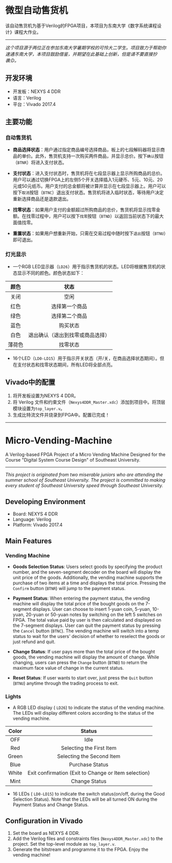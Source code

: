 # 微型自动售货机

该自动售货机为基于Verilog的FPGA项目，本项目为东南大学《数字系统课程设计》课程大作业。

---

_这个项目源于两位正在参加东南大学暑期学校的可怜大二学生。项目致力于帮助你速通东南大学，本项目鼓励借鉴，并期望在此基础上创新，但是请不要直接抄袭:D。_

## 开发环境

- 开发板：NEXYS 4 DDR
- 语言：Verilog
- 平台：Vivado 2017.4

## 主要功能

### 自动售货机

- **商品选择状态**：用户通过指定商品编号选择商品，板上的七段解码器将显示商品的单价。此外，售货机支持一次购买两件商品，并显示总价。按下`确认`按钮（`BTNR`）将进入支付状态。
- **支付状态**：进入支付状态时，售货机将在七段显示器上显示所购商品的总价。用户可以通过切换FPGA上的左侧5个开关选择插入1元硬币、5元、10元、20元或50元纸币。用户支付的总金额将被计算并显示在七段显示器上。用户可以按下`取消`按钮（`BTNC`）退出支付状态。售货机将进入临时状态，等待用户决定重新选择商品还是退款退出。
- **找零状态**：如果用户支付的金额超过所购商品的总价，售货机将显示找零金额。在找零过程中，用户可以按下`找零`按钮（`BTND`）以返回当前状态下的最大面值找零。

- **重置状态**：如果用户想重新开始，只需在交易过程中随时按下`退出`按钮（`BTNU`）即可退出。

### 灯光显示

- 一个RGB LED显示器（`LD26`）用于指示售货机的状态。LED将根据售货机的状态显示不同的颜色。颜色状态如下：

| 颜色 | 状态 |
|:-------:|:--------:|
| 关闭 | 空闲 |
| 红色 | 选择第一个商品 |
| 绿色 | 选择第二个商品 |
| 蓝色 | 购买状态 |
| 白色 | 退出确认（退出到找零或商品选择）|
| 薄荷色 | 找零状态 |

- 16个LED（`LD0-LD15`）用于指示开关状态（开/关，在商品选择状态期间）。但在支付状态和找零状态期间，所有LED将全部点亮。

## Vivado中的配置

1. 将开发板设置为NEXYS 4 DDR。
2. 将 Verilog 文件和约束文件（`Nexys4DDR_Master.xdc`）添加到项目中。将顶层模块设置为`top_layer.v`。
3. 生成比特流文件并烧录到FPGA中。配置已完成！
---
# Micro-Vending-Machine

A Verilog-based FPGA Project of a Micro Vending Machine Designed for the Course "Digital System Course Design" of Southeast University.

---

_This project is originated from two miserable juniors who are attending the summer school of Southeast University. The project is committed to making every student of Southeast University speed through Southeast University._

## Developing Environment

- Board: NEXYS 4 DDR
- Language: Verilog
- Platform: Vivado 2017.4

## Main Features

### Vending Machine

- **Goods Selection Status**: Users select goods by specifying the product number, and the seven-segment decoder on the board will display the unit price of the goods. Additionally, the vending machine supports the purchase of two items at a time and displays the total price. Pressing the `Confirm` button (`BTNR`) will jump to the payment status.
- **Payment Status**: When entering the payment status, the vending machine will display the total price of the bought goods on the 7-segment displays. User can choose to insert 1-yuan coin, 5-yuan, 10-yuan, 20-yuan or 50-yuan notes by switching on the left 5 switches on FPGA. The total value paid by user is then calculated and displayed on the 7-segment displays. User can quit the payment status by pressing the `Cancel` button (`BTNC`). The vending machine will switch into a temp status to wait for the users' decision of whether to reselect the goods or just refund and quit.
- **Change Status**: If user pays more than the total price of the bought goods, the vending machine will display the amount of change. While changing, users can press the `Change` button (`BTND`) to return the maximum face value of change in the current status.

- **Reset Status**: If user wants to start over, just press the `Quit` button (`BTNU`) anytime through the trading process to exit.

### Lights

- A RGB LED display ( `LD26`) to indicate the status of the vending machine. The LEDs will display different colors according to the status of the vending machine.


| Color | Status |
|:-------:|:--------:|
| OFF | Idle |
| Red | Selecting the First Item|
| Green | Selecting the Second Item|
| Blue | Purchase Status|
| White | Exit confirmation (Exit to Change or Item selection)|
| Mint | Change Status|


- 16 LEDs ( `LD0-LD15`) to indicate the switch status(on/off, during the Good Selection Status). Note that the LEDs will be all turned ON during the Payment Status and Change Status.

## Configuration in Vivado

1. Set the board as NEXYS 4 DDR.
2. Add the Verilog files and constraints files (`Nexys4DDR_Master.xdc`) to the project. Set the top-level module as `top_layer.v`.
3. Generate the bitstream and programme it to the FPGA. Enjoy the vending machine!
